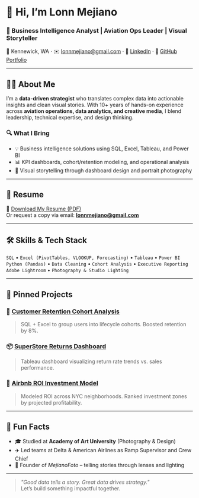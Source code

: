# 👋 Hi, I’m Lonn Mejiano

### 🎯 Business Intelligence Analyst | Aviation Ops Leader | Visual Storyteller  
📍 Kennewick, WA · ✉️ lonnmejiano@gmail.com · 🔗 [LinkedIn](https://www.linkedin.com/in/lonnmejiano) · 💼 [GitHub Portfolio](https://github.com/lonnmejiano/lonn-data-bia)

---

## 👨‍💻 About Me

I’m a **data-driven strategist** who translates complex data into actionable insights and clean visual stories. With 10+ years of hands-on experience across **aviation operations, data analytics, and creative media**, I blend leadership, technical expertise, and design thinking.

### 🔍 What I Bring
- 💡 Business intelligence solutions using SQL, Excel, Tableau, and Power BI  
- 📊 KPI dashboards, cohort/retention modeling, and operational analysis  
- 📸 Visual storytelling through dashboard design and portrait photography

---

## 📄 Resume

📎 [Download My Resume (PDF)](https://github.com/lonnmejiano/lonn-data-bia/raw/main/resume_lonn_mejiano.pdf)  
Or request a copy via email: **lonnmejiano@gmail.com**

---

## 🛠️ Skills & Tech Stack

`SQL` • `Excel (PivotTables, VLOOKUP, Forecasting)` • `Tableau` • `Power BI`  
`Python (Pandas)` • `Data Cleaning` • `Cohort Analysis` • `Executive Reporting`  
`Adobe Lightroom` • `Photography & Studio Lighting`

---

## 🔗 Pinned Projects

### 🧩 [Customer Retention Cohort Analysis](https://github.com/lonnmejiano//tree/main/cohort-analysis)  
> SQL + Excel to group users into lifecycle cohorts. Boosted retention by 8%.

### 📦 [SuperStore Returns Dashboard](https://github.com/lonnmejiano//tree/main/superstore-dashboard)  
> Tableau dashboard visualizing return rate trends vs. sales performance.

### 🏡 [Airbnb ROI Investment Model](https://github.com/lonnmejiano/lonnmejiano-data-bia/tree/main/airbnb-investment-model)  
> Modeled ROI across NYC neighborhoods. Ranked investment zones by projected profitability.

---

## 🧠 Fun Facts

- 🎓 Studied at **Academy of Art University** (Photography & Design)  
- ✈️ Led teams at Delta & American Airlines as Ramp Supervisor and Crew Chief  
- 📸 Founder of *MejianoFoto* – telling stories through lenses and lighting

---

> *"Good data tells a story. Great data drives strategy."*  
Let’s build something impactful together.
